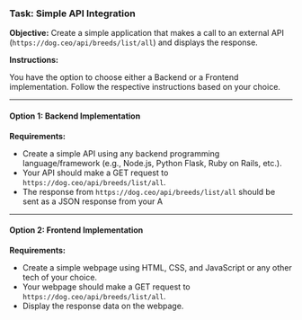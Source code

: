 ### Task: Simple API Integration

**Objective:**
Create a simple application that makes a call to an external API (`https://dog.ceo/api/breeds/list/all`) and displays the response.

**Instructions:**

You have the option to choose either a Backend or a Frontend implementation. Follow the respective instructions based on your choice.

---

#### Option 1: Backend Implementation

**Requirements:**

- Create a simple API using any backend programming language/framework (e.g., Node.js, Python Flask, Ruby on Rails, etc.).
- Your API should make a GET request to `https://dog.ceo/api/breeds/list/all`.
- The response from `https://dog.ceo/api/breeds/list/all` should be sent as a JSON response from your A

---

#### Option 2: Frontend Implementation

**Requirements:**

- Create a simple webpage using HTML, CSS, and JavaScript or any other tech of your choice.
- Your webpage should make a GET request to `https://dog.ceo/api/breeds/list/all`.
- Display the response data on the webpage.
